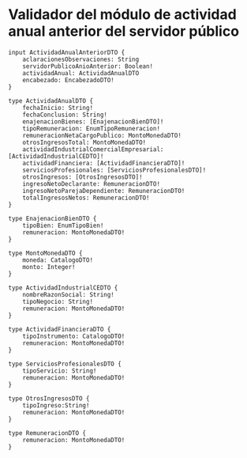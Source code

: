 # Validador del módulo de actividad anual anterior del servidor público

	input ActividadAnualAnteriorDTO {
     	aclaracionesObservaciones: String
     	servidorPublicoAnioAnterior: Boolean!
     	actividadAnual: ActividadAnualDTO
     	encabezado: EncabezadoDTO!
	}
	
	type ActividadAnualDTO {
		fechaInicio: String!
		fechaConclusion: String!
		enajenacionBienes: [EnajenacionBienDTO]!
		tipoRemuneracion: EnumTipoRemuneracion!
		remuneracionNetaCargoPublico: MontoMonedaDTO!
		otrosIngresosTotal: MontoMonedaDTO!
		actividadIndustrialComercialEmpresarial: [ActividadIndustrialCEDTO]!
		actividadFinanciera: [ActividadFinancieraDTO]!
		serviciosProfesionales: [ServiciosProfesionalesDTO]!
		otrosIngresos: [OtrosIngresosDTO]!
		ingresoNetoDeclarante: RemuneracionDTO!
		ingresoNetoParejaDependiente: RemuneracionDTO!
		totalIngresosNetos: RemuneracionDTO!
	}
	
	type EnajenacionBienDTO {
		tipoBien: EnumTipoBien!
		remuneracion: MontoMonedaDTO!
	}
	
	type MontoMonedaDTO {
		moneda: CatalogoDTO!
		monto: Integer!
	}
	
	type ActividadIndustrialCEDTO {
		nombreRazonSocial: String!
		tipoNegocio: String!
		remuneracion: MontoMonedaDTO!
	}
	
	type ActividadFinancieraDTO {
		tipoInstrumento: CatalogoDTO!
		remuneracion: MontoMonedaDTO!
	}
	
	type ServiciosProfesionalesDTO {
		tipoServicio: String!
		remuneracion: MontoMonedaDTO!
	}
	
	type OtrosIngresosDTO {
		tipoIngreso:String!
		remuneracion: MontoMonedaDTO!
	}
	
	type RemuneracionDTO {
		remuneracion: MontoMonedaDTO!
	}
	
